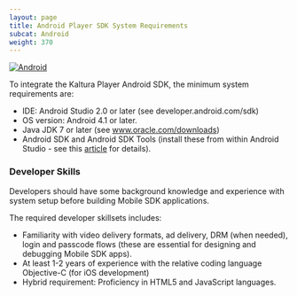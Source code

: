 ```yaml
---
layout: page
title: Android Player SDK System Requirements
subcat: Android
weight: 370
---
```


[![Android](https://img.shields.io/badge/Android-Supported-green.svg)](https://github.com/kaltura/player-sdk-native-ios)

To integrate the Kaltura Player Android SDK, the minimum system requirements are:

* IDE: Android Studio 2.0 or later (see developer.android.com/sdk)
* OS version: Android 4.1 or later.
* Java JDK 7 or later (see www.oracle.com/downloads)
* Android SDK and Android SDK Tools (install these from within Android Studio - see this [article](https://vpaas.kaltura.com/documentation/05_Mobile-Video-Player-SDKs/Android-Getting-Started.html) for details).


### Developer Skills  

Developers should have some background knowledge and experience with system setup before building Mobile SDK applications. 

The required developer skillsets includes:
* Familiarity with video delivery formats, ad delivery, DRM (when needed), login and passcode flows (these are essential for designing and debugging Mobile SDK apps).
* At least 1-2 years of experience with the relative coding language Objective-C (for iOS development)
* Hybrid requirement: Proficiency in HTML5 and JavaScript languages.
